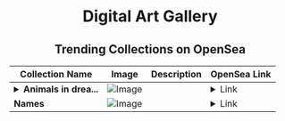 <div align="center">

# Digital Art Gallery

## Trending Collections on OpenSea

| Collection Name                       | Image                                                                                     | Description                       | OpenSea Link                                                                                          |
|---------------------------------------|-------------------------------------------------------------------------------------------|-----------------------------------|--------------------------------------------------------------------------------------------------------|
| **<details><summary>Animals in drea...</summary>Animals in dreams</details>** | ![Image](https://i.seadn.io/s/raw/files/6c0699741612a5ef4cc3b666fa116ba6.png?w=500&auto=format?w=200&auto=format) |  | <details><summary>Link</summary>[Animals in dreams](https://opensea.io/collection/animals-in-dreams-37)</details> |
| **Names** | ![Image](https://i.seadn.io/s/raw/files/ea37963987a466b8ce94af8d80115d98.jpg?w=500&auto=format?w=200&auto=format) |  | <details><summary>Link</summary>[Names](https://opensea.io/collection/names-46)</details> |

</div>